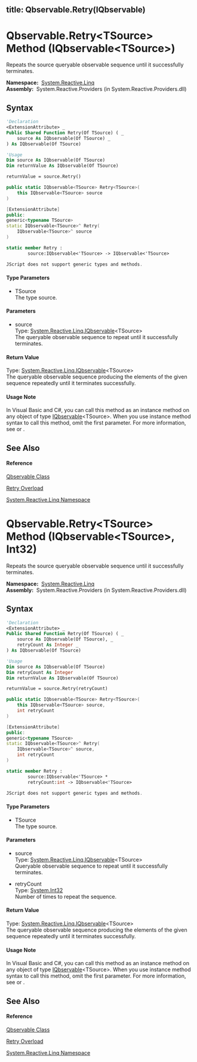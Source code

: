 title: Qbservable.Retry<TSource>(IQbservable<TSource>)
---
# Qbservable.Retry\<TSource\> Method (IQbservable\<TSource\>)

Repeats the source queryable observable sequence until it successfully terminates.

**Namespace:**  [System.Reactive.Linq](System.Reactive.Linq/System.Reactive.Linq)  
**Assembly:**  System.Reactive.Providers (in System.Reactive.Providers.dll)

## Syntax

```vb
'Declaration
<ExtensionAttribute> _
Public Shared Function Retry(Of TSource) ( _
    source As IQbservable(Of TSource) _
) As IQbservable(Of TSource)
```

```vb
'Usage
Dim source As IQbservable(Of TSource)
Dim returnValue As IQbservable(Of TSource)

returnValue = source.Retry()
```

```csharp
public static IQbservable<TSource> Retry<TSource>(
    this IQbservable<TSource> source
)
```

```c++
[ExtensionAttribute]
public:
generic<typename TSource>
static IQbservable<TSource>^ Retry(
    IQbservable<TSource>^ source
)
```

```fsharp
static member Retry : 
        source:IQbservable<'TSource> -> IQbservable<'TSource> 
```

```javascript
JScript does not support generic types and methods.
```

#### Type Parameters

- TSource  
  The type source.

#### Parameters

- source  
  Type: [System.Reactive.Linq.IQbservable](IQbservable/IQbservable(TSource))\<TSource\>  
  The queryable observable sequence to repeat until it successfully terminates.

#### Return Value

Type: [System.Reactive.Linq.IQbservable](IQbservable/IQbservable(TSource))\<TSource\>  
The queryable observable sequence producing the elements of the given sequence repeatedly until it terminates successfully.

#### Usage Note

In Visual Basic and C\#, you can call this method as an instance method on any object of type [IQbservable](IQbservable/IQbservable(TSource))\<TSource\>. When you use instance method syntax to call this method, omit the first parameter. For more information, see [](https://msdn.microsoft.com/en-us/library/Bb384936) or [](https://msdn.microsoft.com/en-us/library/Bb383977).

## See Also

#### Reference

[Qbservable Class](Qbservable/Qbservable)

[Retry Overload](Retry/Qbservable.Retry)

[System.Reactive.Linq Namespace](System.Reactive.Linq/System.Reactive.Linq)

# Qbservable.Retry\<TSource\> Method (IQbservable\<TSource\>, Int32)

Repeats the source queryable observable sequence until it successfully terminates.

**Namespace:**  [System.Reactive.Linq](System.Reactive.Linq/System.Reactive.Linq)  
**Assembly:**  System.Reactive.Providers (in System.Reactive.Providers.dll)

## Syntax

```vb
'Declaration
<ExtensionAttribute> _
Public Shared Function Retry(Of TSource) ( _
    source As IQbservable(Of TSource), _
    retryCount As Integer _
) As IQbservable(Of TSource)
```

```vb
'Usage
Dim source As IQbservable(Of TSource)
Dim retryCount As Integer
Dim returnValue As IQbservable(Of TSource)

returnValue = source.Retry(retryCount)
```

```csharp
public static IQbservable<TSource> Retry<TSource>(
    this IQbservable<TSource> source,
    int retryCount
)
```

```c++
[ExtensionAttribute]
public:
generic<typename TSource>
static IQbservable<TSource>^ Retry(
    IQbservable<TSource>^ source, 
    int retryCount
)
```

```fsharp
static member Retry : 
        source:IQbservable<'TSource> * 
        retryCount:int -> IQbservable<'TSource> 
```

```javascript
JScript does not support generic types and methods.
```

#### Type Parameters

- TSource  
  The type source.

#### Parameters

- source  
  Type: [System.Reactive.Linq.IQbservable](IQbservable/IQbservable(TSource))\<TSource\>  
  Queryable observable sequence to repeat until it successfully terminates.

- retryCount  
  Type: [System.Int32](https://msdn.microsoft.com/en-us/library/td2s409d)  
  Number of times to repeat the sequence.

#### Return Value

Type: [System.Reactive.Linq.IQbservable](IQbservable/IQbservable(TSource))\<TSource\>  
The queryable observable sequence producing the elements of the given sequence repeatedly until it terminates successfully.

#### Usage Note

In Visual Basic and C\#, you can call this method as an instance method on any object of type [IQbservable](IQbservable/IQbservable(TSource))\<TSource\>. When you use instance method syntax to call this method, omit the first parameter. For more information, see [](https://msdn.microsoft.com/en-us/library/Bb384936) or [](https://msdn.microsoft.com/en-us/library/Bb383977).

## See Also

#### Reference

[Qbservable Class](Qbservable/Qbservable)

[Retry Overload](Retry/Qbservable.Retry)

[System.Reactive.Linq Namespace](System.Reactive.Linq/System.Reactive.Linq)
